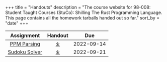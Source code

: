 +++
title = "Handouts"
description = "The course website for 98-008: Student Taught Courses (StuCo): Shilling The Rust Programming Language. This page contains all the homework tarballs handed out so far."
sort_by = "date"
+++

<table style="width: 100%; text-align: center;">
    <thead>
        <tr>
            <th>Assignment</th>
            <th>Handout</th>
            <th>Due</th>
        </tr>
    </thead>
    <tbody>
        <tr>
            <td><a href="ppm-writeup.pdf">PPM Parsing</a></td>
            <td><a href="ppm-handout.tgz">&#10515;</a></td>
            <td>2022-09-14</td>
        </tr>
        <tr>
            <td><a href="sudoku-writeup.pdf">Sudoku Solver</a></td>
            <td><a href="sudoku-handout.tgz">&#10515;</a></td>
            <td>2022-09-21</td>
        </tr>
    </tbody>
</table>
